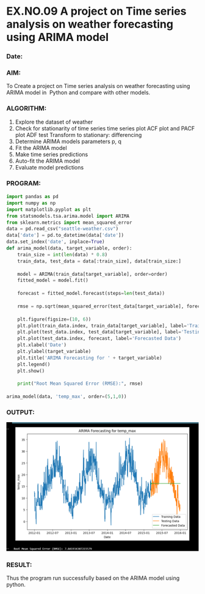 # EX.NO.09        A project on Time series analysis on weather forecasting using ARIMA model 
### Date: 

### AIM:
To Create a project on Time series analysis on weather forecasting using ARIMA model in  Python and compare with other models.
### ALGORITHM:
1. Explore the dataset of weather 
2. Check for stationarity of time series time series plot
   ACF plot and PACF plot
   ADF test
   Transform to stationary: differencing
3. Determine ARIMA models parameters p, q
4. Fit the ARIMA model
5. Make time series predictions
6. Auto-fit the ARIMA model
7. Evaluate model predictions
### PROGRAM:
```py
import pandas as pd
import numpy as np
import matplotlib.pyplot as plt
from statsmodels.tsa.arima.model import ARIMA
from sklearn.metrics import mean_squared_error
data = pd.read_csv("seattle-weather.csv")
data['date'] = pd.to_datetime(data['date'])
data.set_index('date', inplace=True)
def arima_model(data, target_variable, order):
    train_size = int(len(data) * 0.8)
    train_data, test_data = data[:train_size], data[train_size:]

    model = ARIMA(train_data[target_variable], order=order)
    fitted_model = model.fit()

    forecast = fitted_model.forecast(steps=len(test_data))

    rmse = np.sqrt(mean_squared_error(test_data[target_variable], forecast))

    plt.figure(figsize=(10, 6))
    plt.plot(train_data.index, train_data[target_variable], label='Training Data')
    plt.plot(test_data.index, test_data[target_variable], label='Testing Data')
    plt.plot(test_data.index, forecast, label='Forecasted Data')
    plt.xlabel('Date')
    plt.ylabel(target_variable)
    plt.title('ARIMA Forecasting for ' + target_variable)
    plt.legend()
    plt.show()

    print("Root Mean Squared Error (RMSE):", rmse)

arima_model(data, 'temp_max', order=(5,1,0))

```
### OUTPUT:
![output](./o1.png)
### RESULT:
Thus the program run successfully based on the ARIMA model using python.
